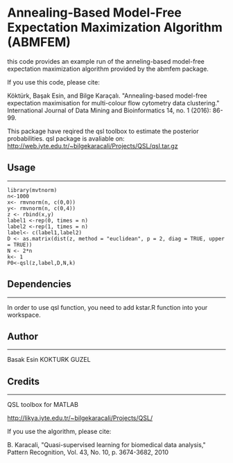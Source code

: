 # Annealing-Based Model-Free Expectation Maximization Algorithm (ABMFEM)

 this code provides an example run of the anneling-based model-free expectation maximization algorithm provided by the
 abmfem package. 
 
 If you use this code, please cite:

 Köktürk, Başak Esin, and Bilge Karaçalı. "Annealing-based model-free expectation maximisation for
 multi-colour flow cytometry data clustering." International Journal of Data Mining and Bioinformatics 14,
 no. 1 (2016): 86-99.

 This package have reqired the qsl toolbox to estimate the posterior
 probabilities. qsl package is avaliable on: http://web.iyte.edu.tr/~bilgekaracali/Projects/QSL/qsl.tar.gz


## Usage
----
```
library(mvtnorm)
n<-1000
x<- rmvnorm(n, c(0,0))
y<- rmvnorm(n, c(0,4))
z <- rbind(x,y)
label1 <-rep(0, times = n)
label2 <-rep(1, times = n)
label<- c(label1,label2)
D <- as.matrix(dist(z, method = "euclidean", p = 2, diag = TRUE, upper = TRUE))
N <- 2*n
k<- 1
P0<-qsl(z,label,D,N,k)
```
## Dependencies
-----
In order to use qsl function, you need to add kstar.R function into your workspace.

## Author
----
Basak Esin KOKTURK GUZEL

## Credits
----
QSL toolbox for MATLAB

http://likya.iyte.edu.tr/~bilgekaracali/Projects/QSL/


If you use the algorithm, please cite:

B. Karacali, "Quasi-supervised learning for biomedical data analysis," Pattern Recognition, Vol. 43, No. 10, p. 3674-3682, 2010

